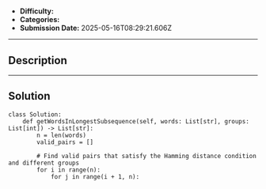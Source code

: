 # 

- **Difficulty:** 
- **Categories:** 
- **Submission Date:** 2025-05-16T08:29:21.606Z

---

## Description


---

## Solution

```
class Solution:
    def getWordsInLongestSubsequence(self, words: List[str], groups: List[int]) -> List[str]:
        n = len(words)
        valid_pairs = []

        # Find valid pairs that satisfy the Hamming distance condition and different groups
        for i in range(n):
            for j in range(i + 1, n):

```
